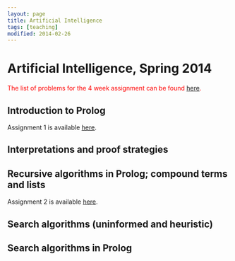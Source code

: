 ```yaml
---
layout: page
title: Artificial Intelligence
tags: [teaching]
modified: 2014-02-26
---
```


# Artificial Intelligence, Spring 2014

<span style="color: red;">The list of problems for the 4 week assignment can be found [here](homework.pdf "Problem list").</span>

## Introduction to Prolog
Assignment 1 is available [here](assignment1.html "Assignment 1").

## Interpretations and proof strategies

## Recursive algorithms in Prolog; compound terms and lists
Assignment 2 is available [here](assignment2.html "Assignment 2").

## Search algorithms (uninformed and heuristic)

## Search algorithms in Prolog
